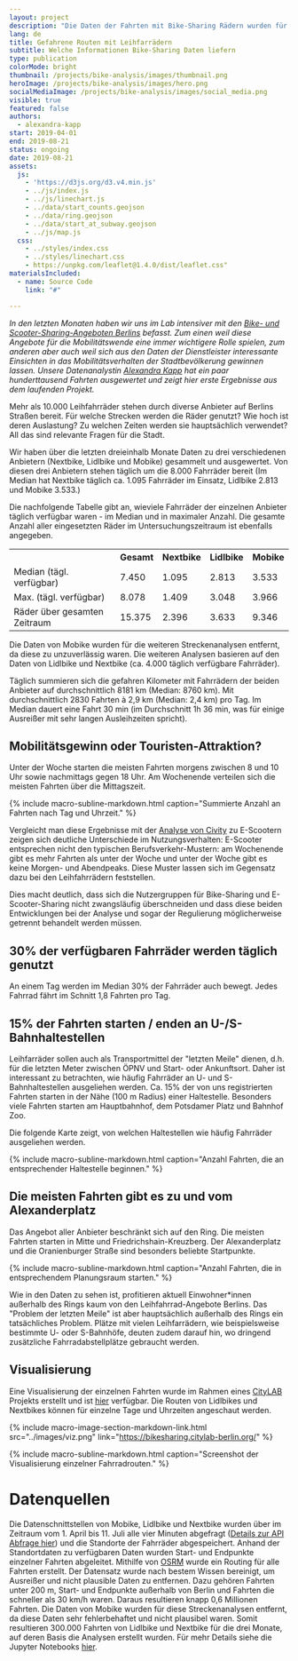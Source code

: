 ```yaml
---
layout: project
description: "Die Daten der Fahrten mit Bike-Sharing Rädern wurden für einen Zeitraum von dreieinhalb Monaten gesammelt und ausgewertet."
lang: de
title: Gefahrene Routen mit Leihfarrädern
subtitle: Welche Informationen Bike-Sharing Daten liefern
type: publication
colorMode: bright
thumbnail: /projects/bike-analysis/images/thumbnail.png
heroImage: /projects/bike-analysis/images/hero.png
socialMediaImage: /projects/bike-analysis/images/social_media.png
visible: true
featured: false
authors:
  - alexandra-kapp
start: 2019-04-01
end: 2019-08-21
status: ongoing
date: 2019-08-21
assets:
  js:
    - 'https://d3js.org/d3.v4.min.js'
    - ../js/index.js
    - ../js/linechart.js
    - ../data/start_counts.geojson
    - ../data/ring.geojson
    - ../data/start_at_subway.geojson
    - ../js/map.js
  css:
    - ../styles/index.css
    - ../styles/linechart.css
    - https://unpkg.com/leaflet@1.4.0/dist/leaflet.css"
materialsIncluded:
  - name: Source Code
    link: "#"

---
```

<script src="https://unpkg.com/leaflet@1.4.0/dist/leaflet.js"
integrity="sha512-QVftwZFqvtRNi0ZyCtsznlKSWOStnDORoefr1enyq5mVL4tmKB3S/EnC3rRJcxCPavG10IcrVGSmPh6Qw5lwrg=="
crossorigin=""></script>

_In den letzten Monaten haben wir uns im Lab intensiver mit den [Bike- und Scooter-Sharing-Angeboten Berlins](https://lab.technologiestiftung-berlin.de/projects/bike-sharing/de/) befasst. Zum einen weil diese Angebote für die Mobilitätswende eine immer wichtigere Rolle spielen, zum anderen aber auch weil sich aus den Daten der Dienstleister interessante Einsichten in das Mobilitätsverhalten der Stadtbevölkerung gewinnen lassen. Unsere Datenanalystin [Alexandra Kapp](https://twitter.com/lxndrkp) hat ein paar hunderttausend Fahrten ausgewertet und zeigt hier erste Ergebnisse aus dem laufenden Projekt._

Mehr als 10.000 Leihfahrräder stehen durch diverse Anbieter auf Berlins Straßen bereit. Für welche Strecken werden die Räder genutzt? Wie hoch ist deren Auslastung? Zu welchen Zeiten werden sie hauptsächlich verwendet? All das sind relevante Fragen für die Stadt.

Wir haben über die letzten dreieinhalb Monate Daten zu drei verschiedenen Anbietern (Nextbike, Lidlbike und Mobike) gesammelt und ausgewertet. Von diesen drei Anbietern stehen täglich um die 8.000 Fahrräder bereit (Im Median hat Nextbike täglich ca. 1.095 Fahrräder im Einsatz, Lidlbike 2.813 und Mobike 3.533.)

Die nachfolgende Tabelle gibt an, wieviele Fahrräder der einzelnen Anbieter täglich verfügbar waren - im Median und in maximaler Anzahl. Die gesamte Anzahl aller eingesetzten Räder im Untersuchungs­zeitraum ist ebenfalls angegeben.

<div class = 'project-text'>
<table class = 'table'> <tr> <th></th> <th>Gesamt</th><th>Nextbike</th> <th>Lidlbike</th> <th>Mobike</th></tr>
<tr> <td>Median (tägl. verfügbar)</td> <td>7.450</td><td>1.095</td> <td>2.813</td> <td>3.533</td> </tr>
<tr> <td>Max. (tägl. verfügbar)</td> <td>8.078</td><td>1.409</td> <td>3.048</td> <td>3.966</td></tr>
<tr> <td>Räder über gesamten Zeitraum</td> <td>15.375</td><td>2.396</td> <td>3.633</td> <td>9.346</td></tr>
</table>
</div>
Die Daten von Mobike wurden für die weiteren Streckenanalysen entfernt, da diese zu unzuverlässig waren. Die weiteren Analysen basieren auf den Daten von Lidlbike und Nextbike (ca. 4.000 täglich verfügbare Fahrräder).

Täglich summieren sich die gefahren Kilometer mit Fahrrädern der beiden Anbieter auf durchschnittlich 8181 km (Median: 8760 km). Mit durchschnittlich 2830 Fahrten à 2,9 km (Median: 2,4 km) pro Tag. Im Median dauert eine Fahrt 30 min (im Durchschnitt 1h 36 min, was für einige Ausreißer mit sehr langen Ausleihzeiten spricht).

## Mobilitätsgewinn oder Touristen-Attraktion?

Unter der Woche starten die meisten Fahrten morgens zwischen 8 und 10 Uhr sowie nachmittags gegen 18 Uhr. Am Wochenende verteilen sich die meisten Fahrten über die Mittagszeit.

<div id= "word_count_linechart" alt="Liniendiagramm mit Anzahlen an schriftlichen Anfragen nach Jahren"></div>
{% include macro-subline-markdown.html caption="Summierte Anzahl an Fahrten nach Tag und Uhrzeit." %}
<p></p>

Vergleicht man diese Ergebnisse mit der [Analyse von Civity](http://scooters.civity.de/) zu E-Scootern zeigen sich deutliche Unterschiede im Nutzungsverhalten:
E-Scooter entsprechen nicht den typischen Berufsverkehr-Mustern: am Wochenende gibt es mehr Fahrten als unter der Woche und unter der Woche gibt es keine Morgen- und Abendpeaks. Diese Muster lassen sich im Gegensatz dazu bei den Leihfahrrädern feststellen.

Dies macht deutlich, dass sich die Nutzergruppen für Bike-Sharing und E-Scooter-Sharing nicht zwangsläufig überschneiden und dass diese beiden Entwicklungen bei der Analyse und sogar der Regulierung möglicherweise getrennt behandelt werden müssen.

## 30% der verfügbaren Fahrräder werden täglich genutzt
An einem Tag werden im Median 30% der Fahrräder auch bewegt. Jedes Fahrrad fährt im Schnitt 1,8 Fahrten pro Tag.

## 15% der Fahrten starten / enden an U-/S-Bahnhaltestellen
Leihfarräder sollen auch als Transportmittel der "letzten Meile" dienen, d.h. für die letzten Meter zwischen ÖPNV und Start- oder Ankunftsort. Daher ist interessant zu betrachten, wie häufig Fahrräder an U- und S-Bahnhaltestellen ausgeliehen werden.
Ca. 15% der von uns registrierten Fahrten starten in der Nähe (100 m Radius) einer Haltestelle. Besonders viele Fahrten starten am Hauptbahnhof, dem Potsdamer Platz und Bahnhof Zoo.

Die folgende Karte zeigt, von welchen Haltestellen wie häufig Fahrräder ausgeliehen werden.

<div class="map" id= "mapvbb" alt=""></div>
{% include macro-subline-markdown.html caption="Anzahl Fahrten, die an entsprechender Haltestelle beginnen." %}
<p></p>

## Die meisten Fahrten gibt es zu und vom Alexanderplatz
Das Angebot aller Anbieter beschränkt sich auf den Ring. Die meisten Fahrten starten in Mitte und Friedrichshain-Kreuzberg. Der Alexanderplatz und die Oranienburger Straße sind besonders beliebte Startpunkte.

<div class= "map" id= "map" alt=""></div>
{% include macro-subline-markdown.html caption="Anzahl Fahrten, die in entsprechendem Planungsraum starten." %}
<p></p>

Wie in den Daten zu sehen ist, profitieren aktuell Einwohner*innen außerhalb des Rings kaum von den Leihfahrrad-Angebote Berlins. Das "Problem der letzten Meile" ist aber hauptsächlich außerhalb des Rings ein tatsächliches Problem. Plätze mit vielen Leihfarrädern, wie beispielsweise bestimmte U- oder S-Bahnhöfe, deuten zudem darauf hin, wo dringend zusätzliche Fahrradabstellplätze gebraucht werden.

## Visualisierung 
Eine Visualisierung der einzelnen Fahrten wurde im Rahmen eines [CityLAB](https://www.citylab-berlin.org/) Projekts erstellt und ist [hier](https://bikesharing.citylab-berlin.org/) verfügbar. Die Routen von Lidlbikes und Nextbikes können für einzelne Tage und Uhrzeiten angeschaut werden.

{% include macro-image-section-markdown-link.html src="../images/viz.png" link="https://bikesharing.citylab-berlin.org/" %}

{% include macro-subline-markdown.html caption="Screenshot der Visualisierung einzelner Fahrradrouten." %}

# Datenquellen
Die Datenschnittstellen von Mobike, Lidlbike und Nextbike wurden über im Zeitraum vom 1. April bis 11. Juli alle vier Minuten abgefragt ([Details zur API Abfrage hier](https://lab.technologiestiftung-berlin.de/projects/bike-sharing/de/)) und die Standorte der Fahrräder abgespeichert. Anhand der Standortdaten zu verfügbaren Daten wurden Start- und Endpunkte einzelner Fahrten abgeleitet. Mithilfe von [OSRM](http://project-osrm.org/) wurde ein Routing für alle Fahrten erstellt. Der Datensatz wurde nach bestem Wissen bereinigt, um Ausreißer und nicht plausible Daten zu entfernen. Dazu gehören Fahrten unter 200 m, Start- und Endpunkte außerhalb von Berlin und Fahrten die schneller als 30 km/h waren. Daraus resultieren knapp 0,6 Millionen Fahrten. Die Daten von Mobike wurden für diese Streckenanalysen entfernt, da diese Daten sehr fehlerbehaftet und nicht plausibel waren. Somit resultieren 300.000 Fahrten von Lidlbike und Nextbike für die drei Monate, auf deren Basis die Analysen erstellt wurden.
Für mehr Details siehe die Jupyter Notebooks [hier](https://github.com/technologiestiftung/bike-sharing/blob/master/README.md).
